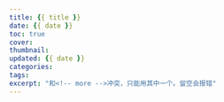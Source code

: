 ```yaml
---
title: {{ title }}
date: {{ date }}
toc: true
cover: 
thumbnail: 
updated: {{ date }}
categories:
tags:
excerpt: "和<!-- more -->冲突，只能用其中一个。留空会报错"
---
```



<!-- more -->